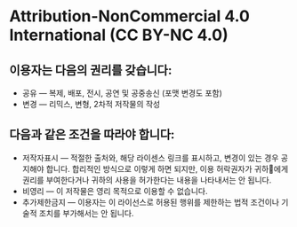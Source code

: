 # Attribution-NonCommercial 4.0 International (CC BY-NC 4.0)

## 이용자는 다음의 권리를 갖습니다:
* 공유 — 복제, 배포, 전시, 공연 및 공중송신 (포맷 변경도 포함)
* 변경 — 리믹스, 변형, 2차적 저작물의 작성

## 다음과 같은 조건을 따라야 합니다:
* 저작자표시 — 적절한 출처와, 해당 라이센스 링크를 표시하고, 변경이 있는 경우 공지해야 합니다. 합리적인 방식으로 이렇게 하면 되지만, 이용 허락권자가 귀하에게 권리를 부여한다거나 귀하의 사용을 허가한다는 내용을 나타내서는 안 됩니다.
* 비영리 — 이 저작물은 영리 목적으로 이용할 수 없습니다.
* 추가제한금지 — 이용자는 이 라이선스로 허용된 행위를 제한하는 법적 조건이나 기술적 조치를 부가해서는 안 됩니다.
